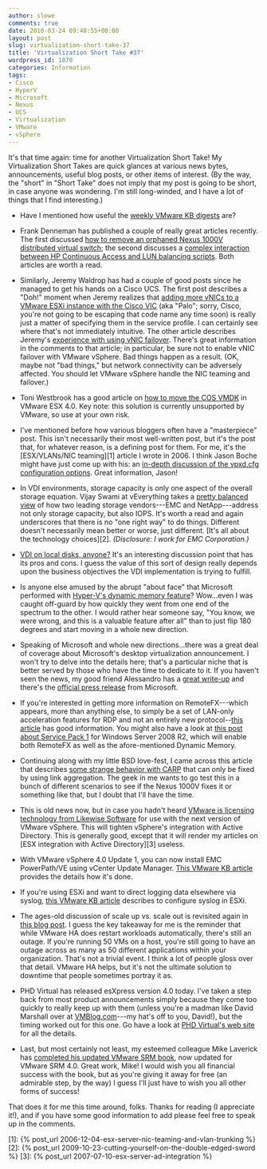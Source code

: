 ```yaml
---
author: slowe
comments: true
date: 2010-03-24 09:48:55+00:00
layout: post
slug: virtualization-short-take-37
title: 'Virtualization Short Take #37'
wordpress_id: 1870
categories: Information
tags:
- Cisco
- HyperV
- Microsoft
- Nexus
- UCS
- Virtualization
- VMware
- vSphere
---
```


It's that time again: time for another Virtualization Short Take! My Virtualization Short Takes are quick glances at various news bytes, announcements, useful blog posts, or other items of interest. (By the way, the "short" in "Short Take" does not imply that my post is going to be short, in case anyone was wondering. I'm still long-winded, and I have a lot of things that I find interesting.)

* Have I mentioned how useful the [weekly VMware KB digests](http://blogs.vmware.com/kbdigest/) are?

* Frank Denneman has published a couple of really great articles recently. The first discussed [how to remove an orphaned Nexus 1000V distributed virtual switch](http://frankdenneman.nl/2010/03/removing-orphaned-nexus-dvs/); the second discusses a [complex interaction between HP Continuous Access and LUN balancing scripts](http://frankdenneman.nl/2009/02/hp-continuous-access-and-the-use-of-lun-balancing-scripts/). Both articles are worth a read.

* Similarly, Jeremy Waldrop has had a couple of good posts since he managed to get his hands on a Cisco UCS. The first post describes a "Doh!" moment when Jeremy realizes that [adding more vNICs to a VMware ESXi instance with the Cisco VIC](http://jeremywaldrop.wordpress.com/2010/03/13/presenting-4-vnics-to-vmware-esxi-4-with-the-cisco-ucs-vic-palo-adapter/) (aka "Palo"; sorry, Cisco, you're not going to be escaping that code name any time soon) is really just a matter of specifying them in the service profile. I can certainly see where that's not immediately intuitive. The other article describes Jeremy's [experience with using vNIC failover](http://jeremywaldrop.wordpress.com/2010/03/18/cisco-ucs-vnic-failover/). There's great information in the comments to that article; in particular, be sure not to enable vNIC failover with VMware vSphere. Bad things happen as a result. (OK, maybe not "bad things," but network connectivity can be adversely affected. You should let VMware vSphere handle the NIC teaming and failover.)

* Toni Westbrook has a good article on [how to move the COS VMDK](http://www.toniwestbrook.com/archives/168) in VMware ESX 4.0. Key note: this solution is currently unsupported by VMware, so use at your own risk.

* I've mentioned before how various bloggers often have a "masterpiece" post. This isn't necessarily their most well-written post, but it's the post that, for whatever reason, is a defining post for them. For me, it's the [ESX/VLANs/NIC teaming][1] article I wrote in 2006. I think Jason Boche might have just come up with his: an [in-depth discussion of the vpxd.cfg configuration options](http://www.boche.net/blog/index.php/2010/03/13/vpxd-cfg-advanced-configuration/). Great information, Jason!

* In VDI environments, storage capacity is only one aspect of the overall storage equation. Vijay Swami at vEverything takes a [pretty balanced view](http://virtualeverything.wordpress.com/2010/03/15/a-look-at-solving-the-vdi-iops-problem/) of how two leading storage vendors---EMC and NetApp---address not only storage capacity, but also IOPS. It's worth a read and again underscores that there is no "one right way" to do things. Different doesn't necessarily mean better or worse, just different. [It's all about the technology choices][2]. _(Disclosure: I work for EMC Corporation.)_

* [VDI on local disks, anyone?](http://myvirtualcloud.net/?p=448) It's an interesting discussion point that has its pros and cons. I guess the value of this sort of design really depends upon the business objectives the VDI implementation is trying to fulfill.

* Is anyone else amused by the abrupt "about face" that Microsoft performed with [Hyper-V's dynamic memory feature](http://blogs.technet.com/virtualization/archive/2010/03/18/dynamic-memory-coming-to-hyper-v.aspx)? Wow...even I was caught off-guard by how quickly they went from one end of the spectrum to the other. I would rather hear someone say, "You know, we were wrong, and this is a valuable feature after all" than to just flip 180 degrees and start moving in a whole new direction.

* Speaking of Microsoft and whole new directions...there was a great deal of coverage about Microsoft's desktop virtualization announcement. I won't try to delve into the details here; that's a particular niche that is better served by those who have the time to dedicate to it. If you haven't seen the news, my good friend Alessandro has a [great write-up](http://www.virtualization.info/2010/03/microsoft-announces-changes-in.html) and there's the [official press release](http://www.microsoft.com/Presspass/press/2010/mar10/03-18DesktopVirtPR.mspx) from Microsoft.

* If you're interested in getting more information on RemoteFX---which appears, more than anything else, to simply be a set of LAN-only acceleration features for RDP and not an entirely new protocol--[this article](http://blogs.technet.com/virtualization/archive/2010/03/17/explaining-microsoft-remotefx.aspx) has good information. You might also have a look at [this post about Service Pack 1](http://blogs.technet.com/windowsserver/archive/2010/03/18/announcing-windows-server-2008-r2-and-windows-7-service-pack-1.aspx) for Windows Server 2008 R2, which will enable both RemoteFX as well as the afore-mentioned Dynamic Memory.

* Continuing along with my little BSD love-fest, I came across this article that describes [some strange behavior with CARP](http://sysadminadventures.wordpress.com/2010/03/22/fixing-vm-based-pfsense-carp-announcement-echoes-when-using-teamed-network-adapters/) that can only be fixed by using link aggregation. The geek in me wants to go test this in a bunch of different scenarios to see if the Nexus 1000V fixes it or something like that, but I doubt that I'll have the time.

* This is old news now, but in case you hadn't heard [VMware is licensing technology from Likewise Software](http://www.likewise.com/blog/?p=216) for use with the next version of VMware vSphere. This will tighten vSphere's integration with Active Directory. This is generally good, except that it will render my articles on [ESX integration with Active Directory][3] useless.

* With VMware vSphere 4.0 Update 1, you can now install EMC PowerPath/VE using vCenter Update Manager. [This VMware KB article](http://kb.vmware.com/selfservice/microsites/search.do?language=en_US&cmd=displayKC&externalId=1018740) provides the details how it's done.

* If you're using ESXi and want to direct logging data elsewhere via syslog, [this VMware KB article](http://kb.vmware.com/selfservice/microsites/search.do?language=en_US&cmd=displayKC&externalId=1016621) describes to configure syslog in ESXi.

* The ages-old discussion of scale up vs. scale out is revisited again in [this blog post](http://itsjustanotherlayer.com/2010/03/scale-up-or-scale-out%e2%84%a2/). I guess the key takeaway for me is the reminder that while VMware HA does restart workloads automatically, there's still an outage. If you're running 50 VMs on a host, you're still going to have an outage across as many as 50 different applications within your organization. That's not a trivial event. I think a lot of people gloss over that detail. VMware HA helps, but it's not the ultimate solution to downtime that people sometimes portray it as.

* PHD Virtual has released esXpress version 4.0 today. I've taken a step back from most product announcements simply because they come too quickly to really keep up with them (unless you're a madman like David Marshall over at [VMBlog.com](http://vmblog.com/)---my hat's off to you, David!), but the timing worked out for this one. Go have a look at [PHD Virtual's web site](http://www.phdvirtual.com/) for all the details.

* Last, but most certainly not least, my esteemed colleague Mike Laverick has [completed his updated VMware SRM book](http://www.rtfm-ed.co.uk/2010/03/22/new-administrating-vmware-site-recovery-manager-4-0/), now updated for VMware SRM 4.0. Great work, Mike! I would wish you all financial success with the book, but as you're giving it away for free (an admirable step, by the way) I guess I'll just have to wish you all other forms of success!

That does it for me this time around, folks. Thanks for reading (I appreciate it!), and if you have some good information to add please feel free to speak up in the comments.

[1]: {% post_url 2006-12-04-esx-server-nic-teaming-and-vlan-trunking %}
[2]: {% post_url 2009-10-23-cutting-yourself-on-the-double-edged-sword %}
[3]: {% post_url 2007-07-10-esx-server-ad-integration %}
